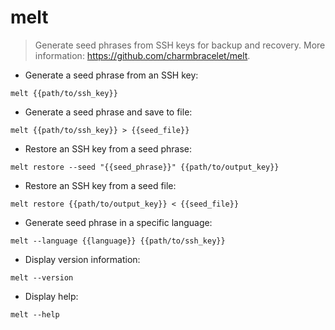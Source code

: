 # melt

> Generate seed phrases from SSH keys for backup and recovery.
> More information: <https://github.com/charmbracelet/melt>.

- Generate a seed phrase from an SSH key:

`melt {{path/to/ssh_key}}`

- Generate a seed phrase and save to file:

`melt {{path/to/ssh_key}} > {{seed_file}}`

- Restore an SSH key from a seed phrase:

`melt restore --seed "{{seed_phrase}}" {{path/to/output_key}}`

- Restore an SSH key from a seed file:

`melt restore {{path/to/output_key}} < {{seed_file}}`

- Generate seed phrase in a specific language:

`melt --language {{language}} {{path/to/ssh_key}}`

- Display version information:

`melt --version`

- Display help:

`melt --help`
